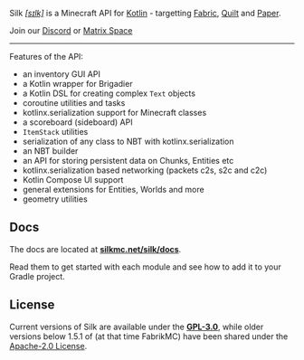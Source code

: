 Silk [*[sɪlk]*](https://www.oxfordlearnersdictionaries.com/media/english/us_pron_ogg/s/sil/silk_/silk__us_1.ogg)
is a Minecraft API for [Kotlin](https://kotlinlang.org/) - targetting [Fabric](https://fabricmc.net/), [Quilt](https://quiltmc.org/) and
[Paper](https://papermc.io/). <br>

Join our [Discord](https://discord.gg/CJDUVuJ) or [Matrix Space](https://matrix.to/#/#kotlinmc:axay.net)

_____

Features of the API:

- an inventory GUI API
- a Kotlin wrapper for Brigadier
- a Kotlin DSL for creating complex `Text` objects
- coroutine utilities and tasks
- kotlinx.serialization support for Minecraft classes
- a scoreboard (sideboard) API
- `ItemStack` utilities
- serialization of any class to NBT with kotlinx.serialization
- an NBT builder
- an API for storing persistent data on Chunks, Entities etc
- kotlinx.serialization based networking (packets c2s, s2c and c2c)
- Kotlin Compose UI support
- general extensions for Entities, Worlds and more
- geometry utilities

## Docs

The docs are located at [**silkmc.net/silk/docs**](https://silkmc.net/silk/docs/).

Read them to get started with each module and see how to add it to your Gradle project.

## License

Current versions of Silk are available under the [**GPL-3.0**](https://www.gnu.org/licenses/gpl-3.0), while older
versions below 1.5.1 of (at that time FabrikMC) have been shared under the [Apache-2.0 License](https://www.apache.org/licenses/LICENSE-2.0).
